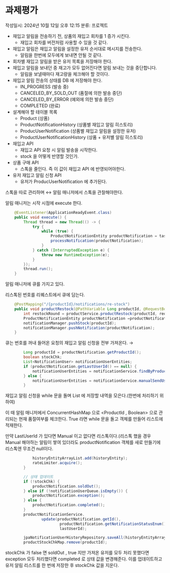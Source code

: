 # 과제평가

작성일시: 2024년 10월 12일 오후 12:15
분류: 프로젝트

- 재입고 알림을 전송하기 전, 상품의 재입고 회차를 1 증가 시킨다.
    - 재입고 회차를 버전처럼 사용할 수 있을 것 같다.
- 재입고 알림은 재입고 알림을 설정한 유저 순서대로 메시지를 전송한다.
    - 알림을 한번에 모두에게 보내면 안될 것 같다.
- 회차별 재입고 알림을 받은 유저 목록을 저장해야 한다.
- 재입고 알림을 보내던 중 재고가 모두 없어진다면 알림 보내는 것을 중단합니다.
    - 알림을 보낼때마다 재고량을 체크해야 할 것이다.
- 재입고 알림 전송의 상태를 DB 에 저장해야 한다.
    - IN_PROGRESS (발송 중)
    - CANCELED_BY_SOLD_OUT (품절에 의한 발송 중단)
    - CANCELED_BY_ERROR (예외에 의한 발송 중단)
    - COMPLETED (완료)
- 설계해야 할 테이블 목록
    - Product (상품)
    - ProductNotificationHistory (상품별 재입고 알림 히스토리)
    - ProducUserNotification (상품별 재입고 알림을 설정한 유저)
    - ProductUserNotificationHistory (상품 + 유저별 알림 히스토리)
- 재입고 API
    - 재입고 API 요청 시 알림 발송을 시작한다.
    - stock 을 어떻게 반영할 것인가.
- 상품 구매 API
    - 스톡을 줄인다. 즉 이 값이 재입고 API 에 반영되어야한다.
- 유저 재입고 알림 신청 API
    - 유저가 ProducUserNotification 에 추가된다.

스톡을 따로 관리하며 ↔ 알림 매니저에서 스톡을 관찰해야한다.

알림 매니저는 시작 시점에 execute 한다.

```java
    @EventListener(ApplicationReadyEvent.class)
    public void execute() {
        Thread thread = new Thread(() -> {
            try {
                while (true) {
                    ProductNotificationEntity productNotification = taskQueue.take();
                    processNotification(productNotification);
                }
            } catch (InterruptedException e) {
                throw new RuntimeException(e);
            }
        });
        thread.run();
    }

```

알림 매니저에 큐를 가지고 있다.

리스톡된 번호를 리퀘스트에서 큐에 담는다.

```java
    @PostMapping("/{productId}/notifications/re-stock")
    public void productRestock(@PathVariable Long productId, @RequestBody ProductRestockRequestDto requestDto) {
        int restockRound = productService.productRestock(productId, requestDto.increaseStock());
        ProductNotificationEntity productNotification =productNotificationService.productNotificationSetting(productId ,restockRound);
        notificationManager.pushStock(productId);
        notificationManager.pushNotification(productNotification);
    }
```

큐는 번호를 꺼내 들어온 요청의 재입고 알림 신청을 전부 가져온다. → 

```java
        Long productId = productNotification.getProductId();
        boolean stockChk;
        List<NotificationUser> notificationUserEntities;
        if (productNotification.getLastUserId() == null) {
            notificationUserEntities = notificationService.findByProductId(productId);
        } else {
            notificationUserEntities = notificationService.manualSendUser(productId);
        }
```

재입고 알림 신청을 while 문을 돌며 List 에 저장할 내역을 모은다.(한번에 처리하기 위하여)

이 때 알림 매니저에서 ConcurrentHashMap 으로 <ProductId , Boolean> 으로 관리되는 현재 품절여부를 체크한다. True 라면 while 문을 돌고 객체를 만들어 리스트에 적재한다.

만약 LastUserId 가 있다면 Manual 이고 없다면 리스톡이다.(리스톡 했을 경우 Manual 해야하는 알림이 쌓여 있더라도 productNotification 객체를 새로 만들기에 리스톡엔 무조건 null이다.

```java
            historyEntityArrayList.add(historyEntity);
            rateLimiter.acquire();
        }

        // 상태 업데이트
        if (!stockChk) {
            productNotification.soldOut();
        } else if (!notificationUserQueue.isEmpty()) {
            productNotification.exception();
        } else {
            productNotification.completed();
        }
        productNotificationService.
                update(productNotification.getId(),
                        productNotification.getNotificationStatusEnum(),
                        lastUserId);

        jpaNotificationUserHistoryRepository.saveAll(historyEntityArrayList);
        productStockChkMap.remove(productId);
```

stockChk 가 false 면 soldOut , true 지만 가져온 유저를 모두 처리 못했다면 exception 모두 처리했다면 completed 로 상태 값을 변경해준다. 이를 업데이트하고 유저 알림 리스트를 한 번에 저장한 후 stockChk 값을 지운다.
